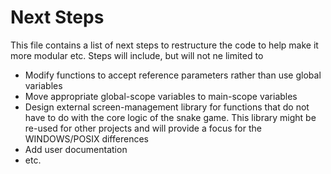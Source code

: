 # Next Steps
This file contains a list of next steps to restructure the code to help make it more modular etc.
Steps will include, but will not ne limited to
* Modify functions to accept reference parameters rather than use global variables
* Move appropriate global-scope variables to main-scope variables
* Design external screen-management library for functions that do not have to do with the core logic of the snake game. This library might be re-used for other projects and will provide a focus for the WINDOWS/POSIX differences 
* Add user documentation
* etc.
